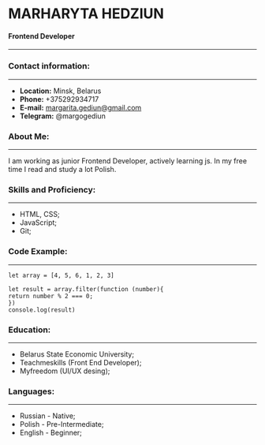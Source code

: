 # MARHARYTA HEDZIUN

#### Frontend Developer
--------------------
### Contact information:
--------------------------------------
- __Location:__ Minsk, Belarus
- __Phone:__ +375292934717
- __E-mail:__ margarita.gediun@gmail.com
- __Telegram:__ @margogediun

### About Me:
------------------------------------------------
I am working as junior Frontend Developer, actively learning js.
In my free time I read and study a lot Polish.


### Skills and Proficiency:
----------------------------------------
- HTML, CSS;
- JavaScript;
- Git;

### Code Example:
-----------------------------------------
```
let array = [4, 5, 6, 1, 2, 3]

let result = array.filter(function (number){
return number % 2 === 0;
})
console.log(result)
```

### Education:
------------------------------------------------
- Belarus State Economic University;
- Teachmeskills (Front End Developer);
- Myfreedom (UI/UX desing);

### Languages:
------------------------------------------------
- Russian - Native;
- Polish - Pre-Intermediate;
- English - Beginner;
